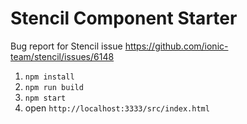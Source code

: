 # Stencil Component Starter

Bug report for Stencil issue https://github.com/ionic-team/stencil/issues/6148

1. `npm install`
2. `npm run build`
3. `npm start`
4. open `http://localhost:3333/src/index.html`
